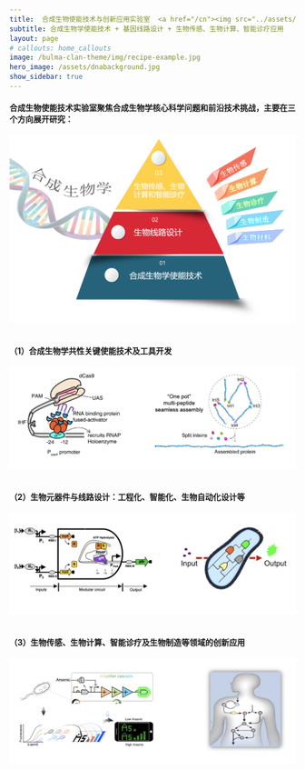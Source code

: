```yaml
---
title:  合成生物使能技术与创新应用实验室  <a href="/cn"><img src="../assets/WangLabLOGOw.png"  style="vertical-align:middle" width="430px"></a>
subtitle: 合成生物学使能技术 + 基因线路设计 + 生物传感、生物计算、智能诊疗应用
layout: page
# callouts: home_callouts
image: /bulma-clan-theme/img/recipe-example.jpg
hero_image: /assets/dnabackground.jpg
show_sidebar: true
---
```


#### 合成生物使能技术实验室聚焦合成生物学核心科学问题和前沿技术挑战，主要在三个方向展开研究：
<img alt="" src="../assets/b1.png" width="650px">
<!-- <img alt="" src="../assets/b1.png" width="100%"> -->
<br>
<br>

#### （1）合成生物学共性关键使能技术及工具开发 
<img alt="" src="../assets/b2.png" width="620px">
<!-- <img alt="" src="../assets/b2.png" width="100%"> -->
<br>
<br>

#### （2）生物元器件与线路设计：工程化、智能化、生物自动化设计等 
<img alt="" src="../assets/b3.png" width="620px">
<!-- <img alt="" src="../assets/b3.png" width="100%"> -->
<br>
<br>

#### （3）生物传感、生物计算、智能诊疗及生物制造等领域的创新应用 
<img alt="" src="../assets/b4.png" width="620px">
<!-- <img alt="" src="../assets/b4.png" width="100%"> -->
<br>
<br>







